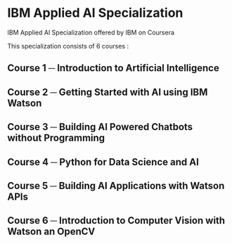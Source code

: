 # IBM Applied AI Specialization
IBM Applied AI Specialization offered by IBM on Coursera

This specialization consists of 6 courses :

## Course 1 ─ Introduction to Artificial Intelligence
## Course 2 ─ Getting Started with AI using IBM Watson
## Course 3 ─ Building AI Powered Chatbots without Programming
## Course 4 ─ Python for Data Science and AI
## Course 5 ─ Building AI Applications with Watson APIs
## Course 6 ─ Introduction to Computer Vision with Watson an OpenCV
